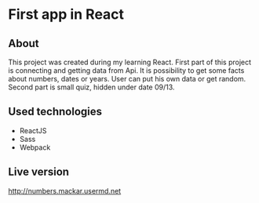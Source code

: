# First app in React

## About

This project was created during my learning React. First part of this project is connecting and getting data from Api. It is possibility to get some facts about numbers, dates or years. User can put his own data or get random.
Second part is small quiz, hidden under date 09/13. 

## Used technologies
 - ReactJS
 - Sass
 - Webpack
 

## Live version
http://numbers.mackar.usermd.net


